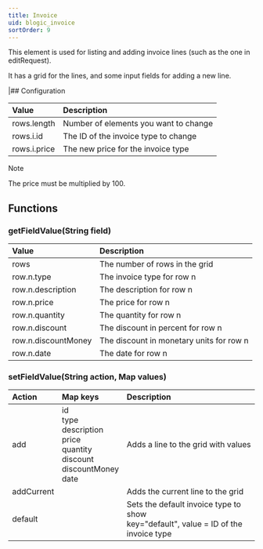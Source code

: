 ```yaml
---
title: Invoice
uid: blogic_invoice
sortOrder: 9
---
```


This element is used for listing and adding invoice lines (such as the one in editRequest).

It has a grid for the lines, and some input fields for adding a new line.

|## Configuration

| Value        | Description                           |
|:-------------|:--------------------------------------|
| rows.length  | Number of elements you want to change |
| rows.i.id    | The ID of the invoice type to change  |
| rows.i.price | The new price for the invoice type    |

> [!NOTE]
> The price must be multiplied by 100.

## Functions

### getFieldValue(String field)

| Value               | Description                              |
|:--------------------|:-----------------------------------------|
| rows                | The number of rows in the grid           |
| row.n.type          | The invoice type for row n               |
| row.n.description   | The description for row n                |
| row.n.price         | The price for row n                      |
| row.n.quantity      | The quantity for row n                   |
| row.n.discount      | The discount in percent for row n        |
| row.n.discountMoney | The discount in monetary units for row n |
| row.n.date          | The date for row n                       |

### setFieldValue(String action, Map values)

| Action   | Map keys        | Description                         |
|:---------|:----------------|:------------------------------------|
| add      | id<br/>type<br/>description<br/>price<br/>quantity<br/>discount<br/>discountMoney<br/>date | Adds a line to the grid with values |
| addCurrent |               | Adds the current line to the grid |
| default    |               | Sets the default invoice type to show<br/>key="default", value = ID of the invoice type |
